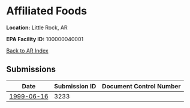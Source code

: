 # Affiliated Foods

**Location:** Little Rock, AR

**EPA Facility ID:** 100000040001

[Back to AR Index](../../index.md)

## Submissions

| Date | Submission ID | Document Control Number |
|------|--------------|-------------------------|
| [1999-06-16](submissions/3233.md) | 3233 |  |
